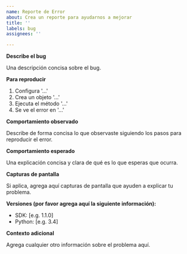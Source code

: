```yaml
---
name: Reporte de Error
about: Crea un reporte para ayudarnos a mejorar
title: ''
labels: bug
assignees: ''

---
```


**Describe el bug**

Una descripción concisa sobre el bug.
 
**Para reproducir**

1. Configura '...'
2. Crea un objeto '...'
3. Ejecuta el método '...'
4. Se ve el error en '...'

**Comportamiento observado**

Describe de forma concisa lo que observaste siguiendo los pasos para reproducir el error.

**Comportamiento esperado**

Una explicación concisa y clara de qué es lo que esperas que ocurra.

**Capturas de pantalla**

Si aplica, agrega aquí capturas de pantalla que ayuden a explicar tu problema.

**Versiones (por favor agrega aquí la siguiente información):**
- SDK: [e.g. 1.1.0]
- Python: [e.g. 3.4]

**Contexto adicional**

Agrega cualquier otro información sobre el problema aquí.
